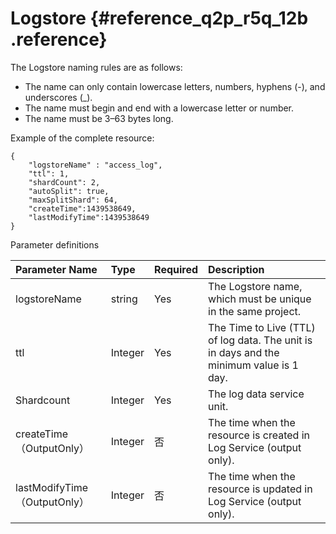 # Logstore {#reference_q2p_r5q_12b .reference}

The Logstore naming rules are as follows:

-   The name can only contain lowercase letters, numbers, hyphens \(-\), and underscores \(\_\).
-   The name must begin and end with a lowercase letter or number.
-   The name must be 3–63 bytes long.

Example of the complete resource:

```
{
    "logstoreName" : "access_log",
    "ttl": 1,
    "shardCount": 2,
    "autoSplit": true,
    "maxSplitShard": 64,
    "createTime":1439538649,
    "lastModifyTime":1439538649
}
```

Parameter definitions

|Parameter Name|Type|Required|Description|
|:-------------|:---|:-------|:----------|
|logstoreName|string|Yes|The Logstore name, which must be unique in the same project.|
|ttl|Integer|Yes|The Time to Live \(TTL\) of log data. The unit is in days and the minimum value is 1 day.|
|Shardcount|Integer|Yes|The log data service unit.|
|createTime（OutputOnly）|Integer|否|The time when the resource is created in Log Service \(output only\).|
|lastModifyTime（OutputOnly）|Integer|否|The time when the resource is updated in Log Service \(output only\).|


